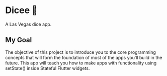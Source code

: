 
# Dicee 🎲

A Las Vegas dice app.

## My Goal

The objective of this project is to introduce you to the core programming concepts that will form the foundation of most of the apps you’ll build in the future. This app will teach you how to make apps with functionality using setState() inside Stateful Flutter widgets.




